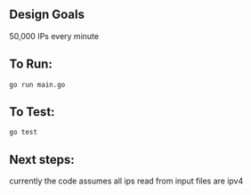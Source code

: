 

Design Goals
------------
50,000 IPs every minute

To Run:
-------
```go run main.go```


To Test:
--------
```go test```

Next steps:
-----------
currently the code assumes all ips read from input files are ipv4
